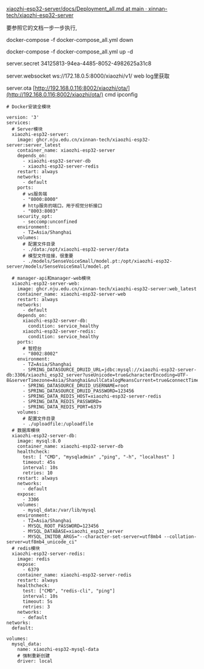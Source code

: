 [xiaozhi-esp32-server/docs/Deployment_all.md at main · xinnan-tech/xiaozhi-esp32-server](https://github.com/xinnan-tech/xiaozhi-esp32-server/blob/main/docs/Deployment_all.md#%E6%96%B9%E5%BC%8F%E4%B8%80docker%E8%BF%90%E8%A1%8C%E5%85%A8%E6%A8%A1%E5%9D%97)

要参照它的文档一步一步执行, 

docker-compose -f docker-compose_all.yml down

docker-compose -f docker-compose_all.yml up -d

server.secret  34125813-94ea-4485-8052-4982625a31c8

server.websocket ws://172.18.0.5:8000/xiaozhi/v1/     web log里获取

server.ota [http://192.168.0.116:8002/xiaozhi/ota/](http://192.168.0.116:8002/xiaozhi/ota/)      cmd ipconfig

```
# Docker安装全模块

version: '3'
services:
  # Server模块
  xiaozhi-esp32-server:
    image: ghcr.nju.edu.cn/xinnan-tech/xiaozhi-esp32-server:server_latest
    container_name: xiaozhi-esp32-server
    depends_on:
      - xiaozhi-esp32-server-db
      - xiaozhi-esp32-server-redis
    restart: always
    networks:
      - default
    ports:
      # ws服务端
      - "8000:8000"
      # http服务的端口，用于视觉分析接口
      - "8003:8003"
    security_opt:
      - seccomp:unconfined
    environment:
      - TZ=Asia/Shanghai
    volumes:
      # 配置文件目录
      - ./data:/opt/xiaozhi-esp32-server/data
      # 模型文件挂接，很重要
      - ./models/SenseVoiceSmall/model.pt:/opt/xiaozhi-esp32-server/models/SenseVoiceSmall/model.pt

  # manager-api和manager-web模块
  xiaozhi-esp32-server-web:
    image: ghcr.nju.edu.cn/xinnan-tech/xiaozhi-esp32-server:web_latest
    container_name: xiaozhi-esp32-server-web
    restart: always
    networks:
      - default
    depends_on:
      xiaozhi-esp32-server-db:
        condition: service_healthy
      xiaozhi-esp32-server-redis:
        condition: service_healthy
    ports:
      # 智控台
      - "8002:8002"
    environment:
      - TZ=Asia/Shanghai
      - SPRING_DATASOURCE_DRUID_URL=jdbc:mysql://xiaozhi-esp32-server-db:3306/xiaozhi_esp32_server?useUnicode=true&characterEncoding=UTF-8&serverTimezone=Asia/Shanghai&nullCatalogMeansCurrent=true&connectTimeout=30000&socketTimeout=30000&autoReconnect=true&failOverReadOnly=false&maxReconnects=10
      - SPRING_DATASOURCE_DRUID_USERNAME=root
      - SPRING_DATASOURCE_DRUID_PASSWORD=123456
      - SPRING_DATA_REDIS_HOST=xiaozhi-esp32-server-redis
      - SPRING_DATA_REDIS_PASSWORD=
      - SPRING_DATA_REDIS_PORT=6379
    volumes:
      # 配置文件目录
      - ./uploadfile:/uploadfile
  # 数据库模块
  xiaozhi-esp32-server-db:
    image: mysql:8.0
    container_name: xiaozhi-esp32-server-db
    healthcheck:
      test: [ "CMD", "mysqladmin" ,"ping", "-h", "localhost" ]
      timeout: 45s
      interval: 10s
      retries: 10
    restart: always
    networks:
      - default
    expose:
      - 3306
    volumes:
      - mysql_data:/var/lib/mysql
    environment:
      - TZ=Asia/Shanghai
      - MYSQL_ROOT_PASSWORD=123456
      - MYSQL_DATABASE=xiaozhi_esp32_server
      - MYSQL_INITDB_ARGS="--character-set-server=utf8mb4 --collation-server=utf8mb4_unicode_ci"
  # redis模块
  xiaozhi-esp32-server-redis:
    image: redis
    expose:
      - 6379
    container_name: xiaozhi-esp32-server-redis
    restart: always
    healthcheck:
      test: ["CMD", "redis-cli", "ping"]
      interval: 10s
      timeout: 5s
      retries: 3
    networks:
      - default
networks:
  default:
  
volumes:
  mysql_data:
    name: xiaozhi-esp32-mysql-data
    # 强制重新创建
    driver: local
```